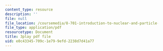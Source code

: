```yaml
---
content_type: resource
description: ''
file: null
file_location: /coursemedia/8-701-introduction-to-nuclear-and-particle-physics-fall-2020/e0c43345709c1e799efd2238d7d41a77_9QPqYAr-Zsc.pdf
file_type: application/pdf
resourcetype: Document
title: 3play pdf file
uid: e0c43345-709c-1e79-9efd-2238d7d41a77
---
```

